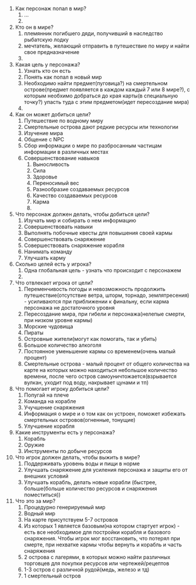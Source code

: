 1. Как персонаж попал в мир?
   1. ...
   2. 
2. Кто он в мире?
   1. племянник погибшего дяди, получивший в наследство рыбатскую лодку
   2. мечтатель, желающий отправить в путешествие по миру и найти свое предназначение
   3. 
3. Какая цель у персонажа?
   1. Узнать кто он есть
   2. Понять как попал в новый мир
   3. Необходимо найти предмет(пуговица?) на смертельном острове(предмет появляется в каждом каждый 7 или 8 мире?), с которым необхимо добраться до края карты(в специальную точку?) упасть туда с этим предметом(идет пересоздание мира)
   4. 
4. Как он может добиться цели?
   1. Путешествие по водному миру
   2. Смертельные острова дают редкие ресурсы или технологии
   3. Изучение мира
   4. Общение с NPC
   5. Сбор информации о мире по разбросанным частицам информации в различных местах
   6. Совершенствование навыков
      1. Выносливость
      2. Сила
      3. Здоровье
      4. Переносимый вес
      5. Разнообразие создаваемых ресурсов
      6. Качество создаваемых ресурсов
      7. Карма
      8. 
5. Что персонаж должен делать, чтобы добиться цели?
   1. Изучать мир и собирать о нем информацию
   2. Совершенствовать навыки
   3. Выполнять побочные квесты для повышения своей кармы
   4. Совершенствовать снаряжение
   5. Совершествовать снаряжение корабля
   6. Нанимать команду
   7. Улучшать карму
6. Сколько целей есть у игрока?
   1. Одна глобальная цель - узнать что происходит с персонажем 
   2. 
7. Что отвлекает игрока от цели?
   1. Переменчивость погоды и невозможность продолжить путешествие(отсутствие ветра, шторм, торнадо, землятресения) - усиливаются при приближении к финальну, если карма персонажа не достаточного уровня
   2. Пересоздание мира, при гибели и персонажа(нелепые смерти, при низком уровне кармы)
   3. Морские чудовища
   4. Пираты
   5. Островные жители(могут как помогать, так и убить)
   6. Большое количество алкоголя
   7. Постоянное уменьшение кармы со временем(очень малый процент)
   8. Смертельные острова - малый процент от общего количества на карте на которых можно находиться небольшое количество времени, после чего остров самоуничтожается(взрывается вулкан, уходит под воду, накрывает цунами и тп)
8. Что помогает игроку добиться цели?
   1. Попугай на плече
   2. Команда на корабле
   3. Учучшение снаряжения
   4. Информация о мире и о том как он устроен, поможет избежать смертельных островов(огненные, тонущие)
   5. Улучшение корабля
9. Какие инструменты есть у персонажа?
   1. Корабль
   2. Оружие
   3. Инструменты по добыче ресурсов
10. Что игрок должен делать, чтобы выжить в мире?
    1. Поддерживать уровень воды и пищи в норме
    2. Улучшать снаряжение для усиления персонажа и защиты его от внешних условий
    3. Улучшать корабль, делать новые корабли (быстрее, больше(больше количество ресурсов и снаряжения поместиться))
11. Что это за мир?
    1. Процедурно генерируемый мир
    2. Водный мир
    3. На карте присутствуем 5-7 островов
    4. Из которых 1 является базовым(на котором стартует игрок) - есть все необходимое для постройки корабля и базового снаряжения. Чтобы игрок мог восстановить, что потерял при смерте, при нехватке кармы чтобы вернуть и корабль и часть снаряжения
    5. 2 острова с лагерями, в которых можно найти различных торговцев для покупки ресурсов или чертежей/рецептов
    6. 1-3 остров с различной рудой(медь, железо и тд)
    7. 1 смертельный остров
